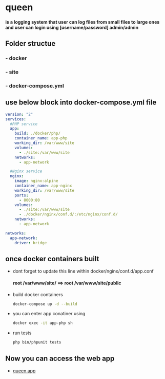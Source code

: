 # queen
#### is a logging system that user can log files from small files to large ones and user can login using [username/password] admin/admin
## Folder structue
### - docker
### - site
### - docker-compose.yml

## use below block into docker-compose.yml file
```yaml
version: "2"
services:
  #PHP service
  app:
    build: ./docker/php/
    container_name: app-php
    working_dir: /var/www/site
    volumes:
      - ./site:/var/www/site
    networks:
      - app-network

  #Nginx service
  nginx:
    image: nginx:alpine
    container_name: app-nginx
    working_dir: /var/www/site
    ports:
      - 8000:80
    volumes:
      - ./site:/var/www/site
      - ./docker/nginx/conf.d/:/etc/nginx/conf.d/
    networks:
      - app-network

networks:
  app-network:
    driver: bridge
```
## once docker containers built
- dont forget to update this line within docker/nginx/conf.d/app.conf 
  #### root /var/www/site/   ==>   root /var/www/site/public
- build docker containers
  ```bash
  docker-compose up -d --build 
  ```
- you can enter app conatiner using 
  ```bash
  docker exec -it app-php sh
  ```
- run tests
  ```bash
  php bin/phpunit tests
  ```

## Now you can access the web app 
- [queen app](http://localhost:8000/)